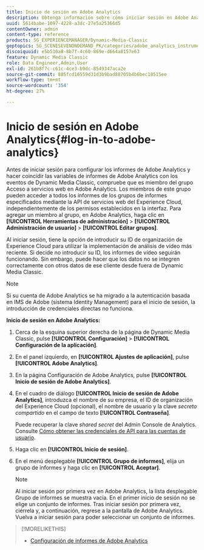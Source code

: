 ```yaml
---
title: Inicio de sesión en Adobe Analytics
description: Obtenga información sobre cómo iniciar sesión en Adobe Analytics.
uuid: 5614babe-1097-4228-a3dc-27e5a25366d5
contentOwner: admin
content-type: reference
products: SG_EXPERIENCEMANAGER/Dynamic-Media-Classic
geptopics: SG_SCENESEVENONDEMAND_PK/categories/adobe_analytics_instrumentation_kit
discoiquuid: e5b510a8-8b7f-4c60-869e-d664a8157e63
feature: Dynamic Media Classic
role: Data Engineer,Admin,User
exl-id: 261b8f7c-c61c-4ce3-b9dc-8549347aca2e
source-git-commit: 885fcd16559d31d3b9bad88705b4b6bec18515ee
workflow-type: tm+mt
source-wordcount: '354'
ht-degree: 27%

---
```


# Inicio de sesión en Adobe Analytics{#log-in-to-adobe-analytics}

Antes de iniciar sesión para configurar los informes de Adobe Analytics y hacer coincidir las variables de informes de Adobe Analytics con los eventos de Dynamic Media Classic, compruebe que es miembro del grupo Acceso a servicios web en Adobe Analytics. Los miembros de este grupo pueden acceder a todos los informes de los grupos de informes especificados mediante la API de servicios web del Experience Cloud, independientemente de los permisos establecidos en la interfaz. Para agregar un miembro al grupo, en Adobe Analytics, haga clic en **[!UICONTROL Herramientas de administración]** > **[!UICONTROL Administración de usuario]** > **[!UICONTROL Editar grupos]**.

Al iniciar sesión, tiene la opción de introducir su ID de organización de Experience Cloud para utilizar la implementación de análisis de vídeo más reciente. Si decide no introducir su ID, los informes de vídeo seguirán funcionando. Sin embargo, puede hacer que los datos no se integren correctamente con otros datos de ese cliente desde fuera de Dynamic Media Classic.

>[!NOTE]
>
>Si su cuenta de Adobe Analytics se ha migrado a la autenticación basada en IMS de Adobe (sistema Identity Management) para el inicio de sesión, la introducción de credenciales directas no funciona.

**Inicio de sesión en Adobe Analytics:**

1. Cerca de la esquina superior derecha de la página de Dynamic Media Classic, pulse **[!UICONTROL Configuración]** > **[!UICONTROL Configuración de la aplicación]**.
1. En el panel izquierdo, en **[!UICONTROL Ajustes de aplicación]**, pulse **[!UICONTROL Adobe Analytics]**.
1. En la página Configuración de Adobe Analytics, pulse **[!UICONTROL Inicio de sesión de Adobe Analytics]**.
1. En el cuadro de diálogo **[!UICONTROL Inicio de sesión de Adobe Analytics]**, introduzca el nombre de su empresa, el ID de organización del Experience Cloud (opcional), el nombre de usuario y la clave *secreto compartido* en el campo de texto **[!UICONTROL Contraseña]**.

   Puede recuperar la clave *shared secret* del Admin Console de Analytics. Consulte [Cómo obtener las credenciales de API para las cuentas de usuario](https://github.com/AdobeDocs/analytics-2.0-apis/blob/master/create-oauth-client.md).

1. Haga clic en **[!UICONTROL Inicio de sesión]**.
1. En el menú desplegable **[!UICONTROL Grupo de informes]**, elija un grupo de informes y haga clic en **[!UICONTROL Aceptar]**.

   >[!NOTE]
   >
   >Al iniciar sesión por primera vez en Adobe Analytics, la lista desplegable Grupo de informes se muestra vacía. En el primer inicio de sesión no se elige un conjunto de informes. Tras iniciar sesión por primera vez, ciérrela y, a continuación, regrese a la pantalla de Adobe Analytics. Vuelva a iniciar sesión para poder seleccionar un conjunto de informes.

>[!MORELIKETHIS]
>
>* [Configuración de informes de Adobe Analytics](configuring-analytics-reports.md#configuring_adobe_analytics_reports)

